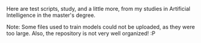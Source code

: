 Here are test scripts, study, and a little more, from my studies in Artificial Intelligence in the master's degree.

Note: Some files used to train models could not be uploaded, as they were too large. Also, the repository is not very well organized! :P